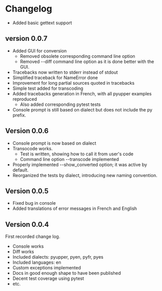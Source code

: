 # Changelog

- Added basic gettext support

## version 0.0.7

- Added GUI for conversion
  - Removed obsolete corresponding command line option
  - Removed --diff command line option as it is done better with the GUI.
- Tracebacks now written to stderr instead of stdout
- Simplified traceback for NameError done
- Improvement for long partial sources quoted in tracebacks
- Simple test added for transcoding
- Added tracebacks generation in French, with all pyupper examples reproduced
  - Also added corresponding pytest tests
- Console prompt is still based on dialect but does not include the py prefix.

## Version 0.0.6

- Console prompt is now based on dialect
- Transocode works.
  - Test is written, showing how to call it from user's code
  - Command line option --transcode implemented
- Properly implemented --show_converted option; it was active by default.
- Reorganized the tests by dialect, introducing new naming convention.

## Version 0.0.5

- Fixed bug in console
- Added translations of error messages in French and English

## Version 0.0.4

First recorded change log.

  - Console works
  - Diff works
  - Included dialects: pyupper, pyen, pyfr, pyes
  - Included languages: en
  - Custom exceptions implemented
  - Docs in good enough shape to have been published
  - Decent test coverage using pytest
  - etc.
